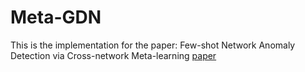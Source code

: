# Meta-GDN

This is the implementation for the paper: Few-shot Network Anomaly Detection via Cross-network Meta-learning [paper](https://arxiv.org/pdf/2102.11165.pdf)



